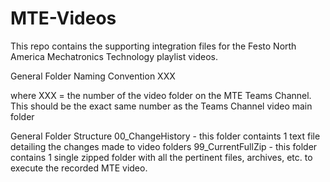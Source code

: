 # MTE-Videos
This repo contains the supporting integration files for the Festo North America Mechatronics Technology playlist videos. 

General Folder Naming Convention
XXX

where
XXX = the number of the video folder on the MTE Teams Channel. This should be the exact same number as the Teams Channel video main folder

General Folder Structure
00_ChangeHistory - this folder containts 1 text file detailing the changes made to video folders
99_CurrentFullZip - this folder contains 1 single zipped folder with all the pertinent files, archives, etc. to execute the recorded MTE video.
